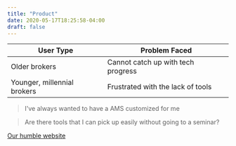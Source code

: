 ```yaml
---
title: "Product"
date: 2020-05-17T18:25:58-04:00
draft: false
---
```



User Type | Problem Faced
------------ | -------------
Older brokers | Cannot catch up with tech progress
Younger, millennial brokers | Frustrated with the lack of tools

> I've always wanted to have a AMS customized for me

> Are there tools that I can pick up easily without going to a seminar?

[Our humble website](http://genade.co)

